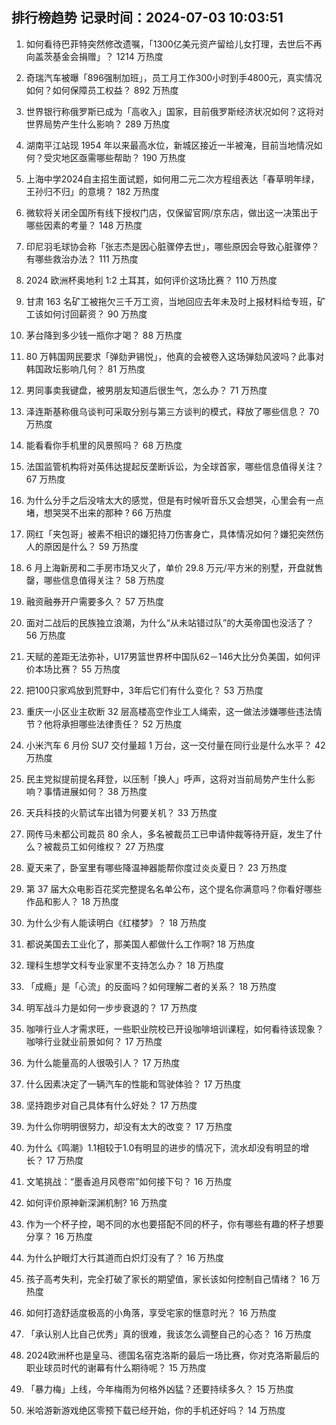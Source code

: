 
## 排行榜趋势 记录时间：2024-07-03 10:03:51
  
  1. 如何看待巴菲特突然修改遗嘱，「1300亿美元资产留给儿女打理，去世后不再向盖茨基金会捐赠」？ 1214 万热度
    
  2. 奇瑞汽车被曝「896强制加班」，员工月工作300小时到手4800元，真实情况如何？如何保障员工权益？ 892 万热度
    
  3. 世界银行称俄罗斯已成为「高收入」国家，目前俄罗斯经济状况如何？这将对世界局势产生什么影响？ 289 万热度
    
  4. 湖南平江站现 1954 年以来最高水位，新城区接近一半被淹，目前当地情况如何？受灾地区亟需哪些帮助？ 190 万热度
    
  5. 上海中学2024自主招生面试题，如何用二元二次方程组表达「春草明年绿，王孙归不归」的意境？ 182 万热度
    
  6. 微软将关闭全国所有线下授权门店，仅保留官网/京东店，做出这一决策出于哪些因素的考量？ 148 万热度
    
  7. 印尼羽毛球协会称「张志杰是因心脏骤停去世」，哪些原因会导致心脏骤停？有哪些救治办法？ 111 万热度
    
  8. 2024 欧洲杯奥地利 1:2 土耳其，如何评价这场比赛？ 110 万热度
    
  9. 甘肃 163 名矿工被拖欠三千万工资，当地回应去年未及时上报材料给专班，矿工该如何讨回薪资？ 90 万热度
    
  10. 茅台降到多少钱一瓶你才喝？ 88 万热度
    
  11. 80 万韩国网民要求「弹劾尹锡悦」，他真的会被卷入这场弹劾风波吗？此事对韩国政坛影响几何？ 81 万热度
    
  12. 男同事卖我键盘，被男朋友知道后很生气，怎么办？ 71 万热度
    
  13. 泽连斯基称俄乌谈判可采取分别与第三方谈判的模式，释放了哪些信息？ 70 万热度
    
  14. 能看看你手机里的风景照吗？ 68 万热度
    
  15. 法国监管机构将对英伟达提起反垄断诉讼，为全球首家，哪些信息值得关注？ 67 万热度
    
  16. 为什么分手之后没啥太大的感觉，但是有时候听音乐又会想哭，心里会有一点堵，想哭哭不出来的那种 ? 66 万热度
    
  17. 网红「夹包哥」被素不相识的嫌犯持刀伤害身亡，具体情况如何？嫌犯突然伤人的原因是什么？ 59 万热度
    
  18. 6 月上海新房和二手房市场又火了，单价 29.8 万元/平方米的别墅，开盘就售罄，哪些信息值得关注？ 58 万热度
    
  19. 融资融券开户需要多久？ 57 万热度
    
  20. 面对二战后的民族独立浪潮，为什么“从未站错过队”的大英帝国也没活了？ 56 万热度
    
  21. 天赋的差距无法弥补，U17男篮世界杯中国队62－146大比分负美国，如何评价本场比赛？ 55 万热度
    
  22. 把100只家鸡放到荒野中，3年后它们有什么变化？ 53 万热度
    
  23. 重庆一小区业主砍断 32 层高楼高空作业工人绳索，这一做法涉嫌哪些违法情节？他将承担哪些法律责任？ 52 万热度
    
  24. 小米汽车 6 月份 SU7 交付量超 1 万台，这一交付量在同行业是什么水平？ 42 万热度
    
  25. 民主党拟提前提名拜登，以压制「换人」呼声，这将对当前局势产生什么影响？事情进展如何？ 38 万热度
    
  26. 天兵科技的火箭试车出错为何要关机？ 33 万热度
    
  27. 网传马未都公司裁员 80 余人，多名被裁员工已申请仲裁等待开庭，发生了什么？被裁员工如何维权？ 27 万热度
    
  28. 夏天来了，卧室里有哪些降温神器能帮你度过炎炎夏日？ 23 万热度
    
  29. 第 37 届大众电影百花奖完整提名名单公布，这个提名你满意吗？你看好哪些作品和影人？ 18 万热度
    
  30. 为什么少有人能读明白《红楼梦》？ 18 万热度
    
  31. 都说美国去工业化了，那美国人都做什么工作啊? 18 万热度
    
  32. 理科生想学文科专业家里不支持怎么办？ 18 万热度
    
  33. 「成瘾」是「心流」的反面吗？如何理解二者的关系？ 18 万热度
    
  34. 明军战斗力是如何一步步衰退的？ 17 万热度
    
  35. 咖啡行业人才需求旺，一些职业院校已开设咖啡培训课程，如何看待该现象？咖啡行业就业前景如何？ 17 万热度
    
  36. 为什么能量高的人很吸引人？ 17 万热度
    
  37. 什么因素决定了一辆汽车的性能和驾驶体验？ 17 万热度
    
  38. 坚持跑步对自己具体有什么好处？ 17 万热度
    
  39. 为什么你明明很努力，却没有太大的改变？ 17 万热度
    
  40. 为什么《鸣潮》1.1相较于1.0有明显的进步的情况下，流水却没有明显的增长？ 17 万热度
    
  41. 文笔挑战：“墨香追月风卷帘”如何接下句？ 16 万热度
    
  42. 如何评价原神新深渊机制? 16 万热度
    
  43. 作为一个杯子控，喝不同的水也要搭配不同的杯子，你有哪些有趣的杯子想要分享？ 16 万热度
    
  44. 为什么护眼灯大行其道而白炽灯没有了？ 16 万热度
    
  45. 孩子高考失利，完全打破了家长的期望值，家长该如何控制自己情绪？ 16 万热度
    
  46. 如何打造舒适度极高的小角落，享受宅家的惬意时光？ 16 万热度
    
  47. 「承认别人比自己优秀」真的很难，我该怎么调整自己的心态？ 16 万热度
    
  48. 2024欧洲杯也是皇马、德国名宿克洛斯的最后一场比赛，你对克洛斯最后的职业球员时代的谢幕有什么期待呢？ 15 万热度
    
  49. 「暴力梅」上线，今年梅雨为何格外凶猛？还要持续多久？ 15 万热度
    
  50. 米哈游新游戏绝区零预下载已经开始，你的手机还好吗？ 14 万热度
    